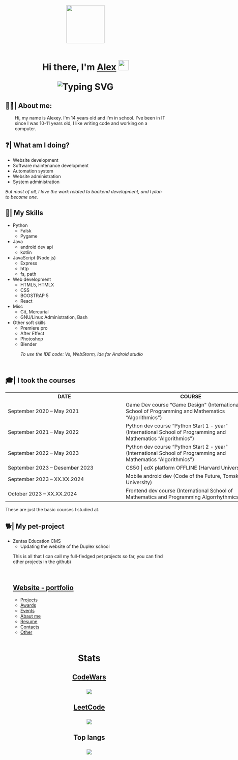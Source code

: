 <p align="center" ><img src="https://i.postimg.cc/prj0Gzpw/image-1.png" alt="" width="120" height="120" /></p>
<p align="center"><img src="https://komarev.com/ghpvc/?username=antalkon&style=flat-square&color=blue" alt=""/></p>

<h1 align="center">
  Hi there, I'm 
  <a href="https://antalkon.ru/" target="_blank">Alex</a> 
  <img src="https://github.com/blackcater/blackcater/raw/main/images/Hi.gif" height="32"/>
  <p href="https://git.io/typing-svg"><img src="https://readme-typing-svg.herokuapp.com?font=Fira+Code&weight=200&size=17&pause=1000&random=false&width=435&lines=I+am+a+computer+science+student+from+Russia" alt="Typing SVG" /
  ></p>
    
</h1>



<div>
    <h2 style="text-align: left;">
    🧑&zwj;💻| About me:
    </h2>
    <p style="padding-left: 30px;">Hi, my name is Alexey. I'm 14 years old and I'm in school. I've been in IT since I was 10-11 years old, I like writing code and working on a computer.</p>
    <div>
    <h2 style="text-align: left;">
    ❓| What am I doing?
    </h2>
    <ul>
    <li>Website development</li>
    <li>Software maintenance development</li>
    <li>Automation system</li>
    <li>Website administration</li>
    <li>System administration</li>
    </ul>
    <p><em>But most of all, I love the work related to backend development, and I plan to become one.</em></p>
    <h2 style="text-align: left;">
    💪| My Skills
    </h2>
    <ul>
    <li>Python
        <ul>
        <li>Falsk</li>
        <li>Pygame</li>
        </ul>
    </li>
    <li>Java
        <ul>
        <li>android dev api</li>
        <li>kotlin</li>
        </ul>
    </li>
    <li>JavaScript (Node js)
        <ul>
        <li>Express</li>
        <li>http</li>
        <li>fs, path</li>
        </ul>
    </li>
    <li>Web development
        <ul>
        <li>HTML5, HTMLX</li>
        <li>CSS</li>
        <li>BOOSTRAP 5</li>
        <li>React</li>
        </ul>
    </li>
    <li>Misc
        <ul>
        <li>Git, Mercurial</li>
        <li>GNU/Linux Administration, Bash</li>
        </ul>
    </li>
    <li>Other soft skills
        <ul>
        <li>Premiere pro</li>
        <li>After Effect</li>
        <li>Photoshop</li>
    <li>Blender</li>
        <p><em>To use the IDE code: Vs, WebStorm, Ide for Android studio</em></p>
        </ul>
    </li>
    </ul></div>
</div>
<br>

<div>
    <h2>🎓| I took the courses</h2>
    <table style="width: 796px;">
<tbody>
<tr style="height: 13px;">
<td style="width: 372.75px; text-align: center; height: 13px;"><strong>DATE</strong></td>
<td style="width: 427.25px; text-align: center; height: 13px;"><strong>COURSE</strong></td>
</tr>
<tr style="height: 26px;">
<td style="width: 372.75px; height: 26px;">September 2020 &ndash; May 2021</td>
<td style="width: 427.25px; height: 26px;">Game Dev course &ldquo;Game Design" (International School of Programming and Mathematics &ldquo;Algorithmics")</td>
</tr>
<tr style="height: 13px;">
<td style="width: 372.75px; height: 13px;">September 2021 &ndash; May 2022</td>
<td style="width: 427.25px; height: 13px;">Python dev course &ldquo;Python Start 1 - year" (International School of Programming and Mathematics &ldquo;Algorithmics")</td>
</tr>
<tr style="height: 13px;">
<td style="width: 372.75px; height: 13px;">September 2022 &ndash; May 2023</td>
<td style="width: 427.25px; height: 13px;">Python dev course &ldquo;Python Start&nbsp;2 - year" (International School of Programming and Mathematics &ldquo;Algorithmics")</td>
</tr>
<tr style="height: 13px;">
<td style="width: 372.75px; height: 13px;">September 2023 &ndash; Desember 2023</td>
<td style="width: 427.25px; height: 13px;">CS50 | edX platform OFFLINE&nbsp;(Harvard University)</td>

<tr style="height: 13px;">
<td style="width: 372.75px; height: 13px;">September 2023  &ndash; XX.XX.2024</td>
<td style="width: 427.25px; height: 13px;">Mobile android dev (Code of the Future, Tomsk State University)</td>
</tr>
<tr style="height: 13px;">
<td style="width: 372.75px; height: 13px;">October 2023 &ndash; XX.XX.2024</td>
<td style="width: 427.25px; height: 13px;">Frontend dev course (International School of Mathematics and Programming Algorrhythmics)</td>
</tr>

</tbody>

</table>
<p>These are just the basic courses I studied at.</p>
</div>
<div>
    <h2>🐕| My pet-project</h2>
    <table style="width: 796px;">
    <ul>
    <li>Zentas Education CMS
        <ul>
        <li>Updating the website of the Duplex school</li>
        </ul>
    </li>
<p>This is all that I can call my full-fledged pet projects so far, you can find other projects in the github)</p>
</div>
<br>
<div>
    <h2><a href="https://antalkon.ru/" style="color: ">Website - portfolio</a></h2>
    <ul>
        <li>
            <a href="#">Projects</a>
        </li>
        <li>
            <a href="#">Awards</a>
        </li>
        <li>
            <a href="#">Events</a>
        </li>
        <li>
            <a href="#">Abaut me</a>
        </li>
        <li>
            <a href="#">Resume</a>
        </li>
        <li>
            <a href="#">Contacts</a>
        </li>
        <li>
            <a href="#">Other</a>
        </li>
    </ul>
</div>
<br>
<h1 align="center">Stats</h1>
<h2 align="center">
    <a href="#">CodeWars</a>
    <br>
    <br>
    <img src="https://www.codewars.com/users/AlexBrosHHH/badges/large"></img>
</h2>
<h2 align="center">
    <a href="#">LeetCode</a>
    <br>
    <br>
    <img src="https://leetcode-stats-six.vercel.app/api?username=antalkon789&theme=dark"></img>
</h2>
<h2 align="center">
    <a >Top langs</a>
    <br>
    <br>
    <img src="https://github-readme-stats.vercel.app/api/top-langs/?username=antalkon"></img>
</h2>
